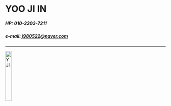 # YOO JI IN

##### HP: 010-2203-7211

##### e-mail: j980522@naver.com

---

<img src="/main_img.JPG" width="20%" height="20%" title="main_img" alt="YJI"></img>
